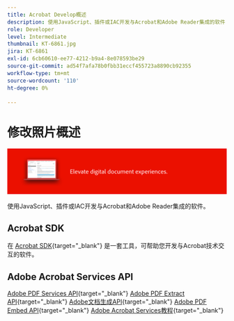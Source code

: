 ```yaml
---
title: Acrobat Develop概述
description: 使用JavaScript、插件或IAC开发与Acrobat和Adobe Reader集成的软件
role: Developer
level: Intermediate
thumbnail: KT-6861.jpg
jira: KT-6861
exl-id: 6cb60610-ee77-4212-b9a4-8e078593be29
source-git-commit: ad54f7afa78b0fbb31eccf455723a8890cb92355
workflow-type: tm+mt
source-wordcount: '110'
ht-degree: 0%

---
```


# 修改照片概述

![Acrobat Develop Image](../assets/Hero-Develop.png)

使用JavaScript、插件或IAC开发与Acrobat和Adobe Reader集成的软件。

## Acrobat SDK

在 [Acrobat SDK](https://opensource.adobe.com/dc-acrobat-sdk-docs/acrobatsdk/){target="_blank"} 是一套工具，可帮助您开发与Acrobat技术交互的软件。

## Adobe Acrobat Services API

[Adobe PDF Services API](https://developer.adobe.com/document-services/apis/pdf-services/){target="_blank"}
[Adobe PDF Extract API](https://developer.adobe.com/document-services/apis/pdf-extract/){target="_blank"}
[Adobe文档生成API](https://developer.adobe.com/document-services/apis/doc-generation/){target="_blank"}
[Adobe PDF Embed API](https://developer.adobe.com/document-services/apis/pdf-embed/){target="_blank"}
[Adobe Acrobat Services教程](https://experienceleague.adobe.com/docs/acrobat-services-learn/tutorials/overview.html){target="_blank"}
